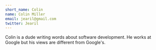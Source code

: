 ```yaml
---
short_name: Colin
name: Colin Miller
email: jearil@gmail.com
twitter: Jearil
---
```


Colin is a dude writing words about software development. He works at Google but his views are different from Google's.